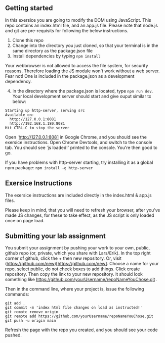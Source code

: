 ## Getting started
In this exersice you are going to modify the DOM using JavaScript. This repo contains an index.html file, and an app.js file. Please note that node.js and git are pre-requisits for following the below instructions.  

1. Clone this repo
2. Change into the directory you just cloned, so that your terminal is in the same directory as the package.json file
3. Install dependencies by typing `npm install` 

Your webbrowser is not allowed to access the file system, for security reasons. Therefore loading the JS module won't work without a web server. Fear not! One is included in the package.json as a development dependency.

4. In the directory where the package.json is located, type `npm run dev`. Your local development server should start and give ouput similar to below:

```
Starting up http-server, serving src
Available on:
  http://127.0.0.1:8081
  http://192.168.1.180:8081
Hit CTRL-C to stop the server
```

Open 'http://127.0.0.1:8081 in Google Chrome, and you should see the exersice instructions. 
Open Chrome Devtools, and switch to the console tab. You should see 'js loaded!' printed to the console. You're then good to go. 

If you have problems with http-server starting, try installing it as a global npm package: `npm install -g http-server`

## Exersice Instructions
The exersice instructions are included directly in the index.html & app.js files.

Please keep in mind, that you will need to refresh your browser, after you've made JS changes, for these to take effect, as the JS script is only loaded once on page load.


## Submitting your lab assignment
You submit your assignment by pushing your work to your own, public, github repo (or, private, which you share with Lars/Erik). In the top right corner of github, click the + then new repository. Or, visit (https://github.com/new)[https://github.com/new]. Choose a name for your repo, select public, do not check boxes to add things. Click create repository. Then copy the link to your new repository. It should look something like https://github.com/yourUsername/repoNameYouChose.git .

Then in the command line, where your project is, issue the following commands:

```
git add .
git commit -m 'index html file changes on load as instructed!'
git remote remove origin
git remote add https://github.com/yourUsername/repoNameYouChose.git 
git push -u origin main
```
Refresh the page with the repo you created, and you should see your code pushed. 





